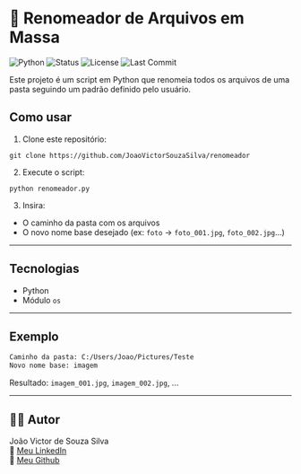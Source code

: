 # 🧾 Renomeador de Arquivos em Massa

![Python](https://img.shields.io/badge/Python-3.10-blue?logo=python&logoColor=white)
![Status](https://img.shields.io/badge/Status-Concluído-brightgreen)
![License](https://img.shields.io/badge/license-MIT-green)
![Last Commit](https://img.shields.io/github/last-commit/JoaoVictorSouzaSilva/renomeador)

Este projeto é um script em Python que renomeia todos os arquivos de uma pasta seguindo um padrão definido pelo usuário.

## Como usar

1. Clone este repositório:
```
git clone https://github.com/JoaoVictorSouzaSilva/renomeador
```

2. Execute o script:
```
python renomeador.py
```

3. Insira:
- O caminho da pasta com os arquivos
- O novo nome base desejado (ex: `foto` → `foto_001.jpg`, `foto_002.jpg`...)

---

## Tecnologias
- Python
- Módulo `os`

---

## Exemplo
```bash
Caminho da pasta: C:/Users/Joao/Pictures/Teste
Novo nome base: imagem
```
Resultado: `imagem_001.jpg`, `imagem_002.jpg`, ...

---
## 👨‍🔧 Autor

João Victor de Souza Silva  
🔗 [Meu LinkedIn](https://www.linkedin.com/in/jo%C3%A3o-victor-souza-silva-9a6a2525b/)  
🔗 [Meu Github](https://github.com/JoaoVictorSouzaSilva)
